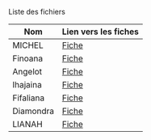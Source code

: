 Liste des fichiers
                    

|Nom       |Lien vers les fiches   |
|----------|-----------------------|
|MICHEL    |[Fiche](./MICHEL.md)   |
|Finoana   |[Fiche](./FINOANA.md)  |
|Angelot   |[Fiche](./ANGELOT.md)  |
|Ihajaina  |[Fiche](./IHAJAINA.md) |
|Fifaliana |[Fiche](./FIFALIANA.md)|
|Diamondra |[Fiche](./DIAMONDRA.md)|
|LIANAH    |[Fiche](./LIANAH.md)   |